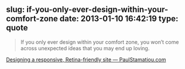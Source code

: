 slug: if-you-only-ever-design-within-your-comfort-zone
date: 2013-01-10 16:42:19
type: quote
---

> If you only ever design within your comfort zone, you won’t come across unexpected ideas that you may end up loving.

[Designing a responsive, Retina-friendly site — PaulStamatiou.com](http://paulstamatiou.com/responsive-retina-blog-design)
